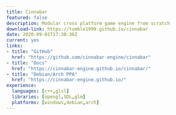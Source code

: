 ```yaml
---
title: Cinnabar
featured: false
description: Modular cross platform game engine from scratch
download-link: https://tumble1999.github.io/cinnabar
date: 2020-09-01T17:38:36Z
current: yes
links:
- title: "GitHub"
  href: "https://github.com/cinnabar-engine/cinnabar"
- title: "Docs"
  href: "https://cinnabar-engine.github.io/cinnabar/"
- title: "Debian/Arch PPA"
  href: "https://cinnabar-engine.github.io/"
experience:
  languages: [c++,glsl]
  libraries: [opengl,SDL,glm]
  platforms: [windows,debian,arch]
---
```

